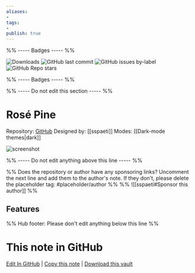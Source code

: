 ```yaml
---
aliases:
- 
tags: 
- 
publish: true
---
```


%% ----- Badges ----- %%

![Downloads](https://img.shields.io/badge/downloads-4384-573E7A?style=for-the-badge&logo=)
![GitHub last commit](https://img.shields.io/github/last-commit/sspaeti/obsidian_rose_pine?color=573E7A&label=last%20update&logo=github&style=for-the-badge)
![GitHub issues by-label](https://img.shields.io/github/issues/sspaeti/obsidian_rose_pine/help%20wanted?color=573E7A&logo=github&style=for-the-badge) 
![GitHub Repo stars](https://img.shields.io/github/stars/sspaeti/obsidian_rose_pine?color=573E7A&logo=github&style=for-the-badge)

%% ----- Badges ----- %%

%% ----- Do not edit this section ----- %%

# Rosé Pine

Repository: [GitHub](https://github.com/sspaeti/obsidian_rose_pine)
Designed by: [[sspaeti]]
Modes: [[Dark-mode themes|dark]]



![screenshot](https://github.com/sspaeti/obsidian_rose_pine/raw/HEAD/dark.jpg)

%% ----- Do not edit anything above this line ----- %% 

%% Does the repository or author have any sponsoring links? Uncomment the next line and add them to the author's note. If they don't, please delete the placeholder tag: #placeholder/author %%
%% ![[sspaeti#Sponsor this author]] %%


## Features



%% Hub footer: Please don't edit anything below this line %%

# This note in GitHub

<span class="git-footer">[Edit In GitHub](https://github.dev/obsidian-community/obsidian-hub/blob/main/02%20-%20Community%20Expansions/02.05%20All%20Community%20Expansions/Themes/Ros%C3%A9%20Pine.md "git-hub-edit-note") | [Copy this note](https://raw.githubusercontent.com/obsidian-community/obsidian-hub/main/02%20-%20Community%20Expansions/02.05%20All%20Community%20Expansions/Themes/Ros%C3%A9%20Pine.md "git-hub-copy-note") | [Download this vault](https://github.com/obsidian-community/obsidian-hub/archive/refs/heads/main.zip "git-hub-download-vault") </span>
